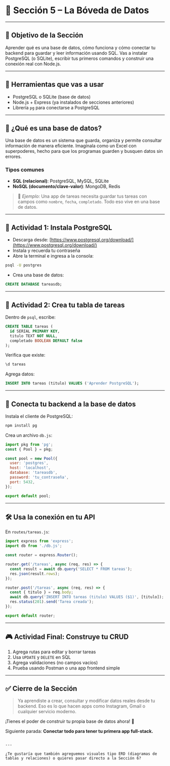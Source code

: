 # 📘 Sección 5 – La Bóveda de Datos

---

## 🧠 Objetivo de la Sección

Aprender qué es una base de datos, cómo funciona y cómo conectar tu backend para guardar y leer información usando SQL. Vas a instalar PostgreSQL (o SQLite), escribir tus primeros comandos y construir una conexión real con Node.js.

---

## 🧰 Herramientas que vas a usar

- PostgreSQL o SQLite (base de datos)
- Node.js + Express (ya instalados de secciones anteriores)
- Librería `pg` para conectarse a PostgreSQL

---

## 💾 ¿Qué es una base de datos?

Una base de datos es un sistema que guarda, organiza y permite consultar información de manera eficiente. Imagínala como un Excel con superpoderes, hecho para que los programas guarden y busquen datos sin errores.

### Tipos comunes

- **SQL (relacional)**: PostgreSQL, MySQL, SQLite  
- **NoSQL (documento/clave-valor)**: MongoDB, Redis  

> 🧠 *Ejemplo:* Una app de tareas necesita guardar tus tareas con campos como `nombre`, `fecha`, `completado`. Todo eso vive en una base de datos.

---

## 🧪 Actividad 1: Instala PostgreSQL

- Descarga desde: [https://www.postgresql.org/download/](https://www.postgresql.org/download/)
- Instala y recuerda tu contraseña
- Abre la terminal e ingresa a la consola:

```bash
psql -U postgres
````

* Crea una base de datos:

```sql
CREATE DATABASE tareasdb;
```

---

## 🧪 Actividad 2: Crea tu tabla de tareas

Dentro de `psql`, escribe:

```sql
CREATE TABLE tareas (
  id SERIAL PRIMARY KEY,
  titulo TEXT NOT NULL,
  completado BOOLEAN DEFAULT false
);
```

Verifica que existe:

```sql
\d tareas
```

Agrega datos:

```sql
INSERT INTO tareas (titulo) VALUES ('Aprender PostgreSQL');
```

---

## 🔗 Conecta tu backend a la base de datos

Instala el cliente de PostgreSQL:

```bash
npm install pg
```

Crea un archivo `db.js`:

```js
import pkg from 'pg';
const { Pool } = pkg;

const pool = new Pool({
  user: 'postgres',
  host: 'localhost',
  database: 'tareasdb',
  password: 'tu_contraseña',
  port: 5432,
});

export default pool;
```

---

## 🛠️ Usa la conexión en tu API

En `routes/tareas.js`:

```js
import express from 'express';
import db from './db.js';

const router = express.Router();

router.get('/tareas', async (req, res) => {
  const result = await db.query('SELECT * FROM tareas');
  res.json(result.rows);
});

router.post('/tareas', async (req, res) => {
  const { titulo } = req.body;
  await db.query('INSERT INTO tareas (titulo) VALUES ($1)', [titulo]);
  res.status(201).send('Tarea creada');
});

export default router;
```

---

## 🎮 Actividad Final: Construye tu CRUD

1. Agrega rutas para editar y borrar tareas
2. Usa `UPDATE` y `DELETE` en SQL
3. Agrega validaciones (no campos vacíos)
4. Prueba usando Postman o una app frontend simple

---

## ✅ Cierre de la Sección

> Ya aprendiste a crear, consultar y modificar datos reales desde tu backend. Eso es lo que hacen apps como Instagram, Gmail o cualquier servicio moderno.

¡Tienes el poder de construir tu propia base de datos ahora! 🎉

Siguiente parada: **Conectar todo para tener tu primera app full-stack.**

```

---

¿Te gustaría que también agreguemos visuales tipo ERD (diagramas de tablas y relaciones) o quieres pasar directo a la Sección 6?
```
